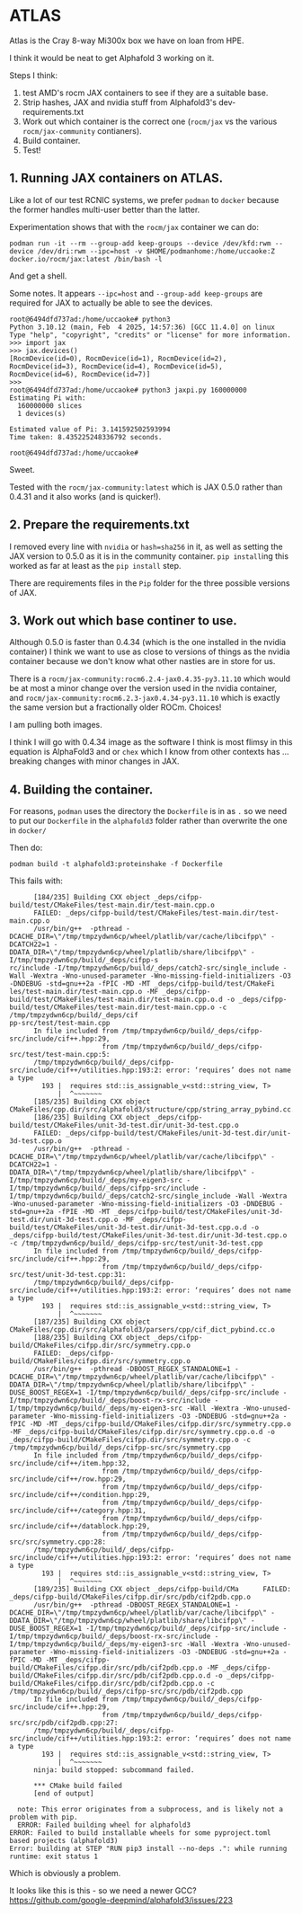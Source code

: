 # ATLAS

Atlas is the Cray 8-way Mi300x box we have on loan from HPE.

I think it would be neat to get Alphafold 3 working on it.

Steps I think:

1. test AMD's rocm JAX containers to see if they are a suitable base.
2. Strip hashes, JAX and nvidia stuff from Alphafold3's dev-requirements.txt
3. Work out which container is the correct one (`rocm/jax` vs the various `rocm/jax-community` contianers).
4. Build container.
5. Test!

## 1. Running JAX containers on ATLAS.

Like a lot of our test RCNIC systems, we prefer `podman` to `docker` because the former handles multi-user better than the latter.

Experimentation shows that with the `rocm/jax` container we can do:

```
podman run -it --rm --group-add keep-groups --device /dev/kfd:rwm --device /dev/dri:rwm --ipc=host -v $HOME/podmanhome:/home/uccaoke:Z docker.io/rocm/jax:latest /bin/bash -l
```

And get a shell.

Some notes. It appears `--ipc=host` and `--group-add keep-groups` are required for JAX to actually be able to see the devices.

```
root@6494dfd737ad:/home/uccaoke# python3 
Python 3.10.12 (main, Feb  4 2025, 14:57:36) [GCC 11.4.0] on linux
Type "help", "copyright", "credits" or "license" for more information.
>>> import jax
>>> jax.devices()
[RocmDevice(id=0), RocmDevice(id=1), RocmDevice(id=2), RocmDevice(id=3), RocmDevice(id=4), RocmDevice(id=5), RocmDevice(id=6), RocmDevice(id=7)]
>>>
root@6494dfd737ad:/home/uccaoke# python3 jaxpi.py 160000000
Estimating Pi with:
  160000000 slices
  1 devices(s)

Estimated value of Pi: 3.141592502593994
Time taken: 8.435225248336792 seconds.

root@6494dfd737ad:/home/uccaoke# 
```

Sweet.

Tested with the `rocm/jax-community:latest` which is JAX 0.5.0 rather than 0.4.31 and it also works (and is quicker!).

## 2. Prepare the requirements.txt

I removed every line with `nvidia` or `hash=sha256` in it, as well as setting the JAX version to 0.5.0 as it is in the community container. `pip install`ing this worked as far at least as the `pip install` step.

There are requirements files in the `Pip` folder for the three possible versions of JAX.

## 3. Work out which base continer to use.

Although 0.5.0 is faster than 0.4.34 (which is the one installed in the nvidia container) I think we want to use as close to versions of things as the nvidia container because we don't know what other nasties are in store for us.

There is a `rocm/jax-community:rocm6.2.4-jax0.4.35-py3.11.10` which would be at most a minor change over the version used in the nvidia container, and `rocm/jax-community:rocm6.2.3-jax0.4.34-py3.11.10` which is exactly the same version but a fractionally older ROCm. Choices!

I am pulling both images.

I think I will go with 0.4.34 image as the software I think is most flimsy in this equation is AlphaFold3 and or `chex` which I know from other contexts has ... breaking changes with minor changes in JAX.

## 4. Building the container.

For reasons, `podman` uses the directory the `Dockerfile` is in as `.` so we need to put our `Dockerfile` in the `alphafold3` folder rather than overwrite the one in `docker/`

Then do:

```
podman build -t alphafold3:proteinshake -f Dockerfile
```

This fails with:

```
      [184/235] Building CXX object _deps/cifpp-build/test/CMakeFiles/test-main.dir/test-main.cpp.o
      FAILED: _deps/cifpp-build/test/CMakeFiles/test-main.dir/test-main.cpp.o
      /usr/bin/g++  -pthread -DCACHE_DIR=\"/tmp/tmpzydwn6cp/wheel/platlib/var/cache/libcifpp\" -DCATCH22=1 -DDATA_DIR=\"/tmp/tmpzydwn6cp/wheel/platlib/share/libcifpp\" -I/tmp/tmpzydwn6cp/build/_deps/cifpp-s
rc/include -I/tmp/tmpzydwn6cp/build/_deps/catch2-src/single_include -Wall -Wextra -Wno-unused-parameter -Wno-missing-field-initializers -O3 -DNDEBUG -std=gnu++2a -fPIC -MD -MT _deps/cifpp-build/test/CMakeFi
les/test-main.dir/test-main.cpp.o -MF _deps/cifpp-build/test/CMakeFiles/test-main.dir/test-main.cpp.o.d -o _deps/cifpp-build/test/CMakeFiles/test-main.dir/test-main.cpp.o -c /tmp/tmpzydwn6cp/build/_deps/cif
pp-src/test/test-main.cpp
      In file included from /tmp/tmpzydwn6cp/build/_deps/cifpp-src/include/cif++.hpp:29,
                       from /tmp/tmpzydwn6cp/build/_deps/cifpp-src/test/test-main.cpp:5:
      /tmp/tmpzydwn6cp/build/_deps/cifpp-src/include/cif++/utilities.hpp:193:2: error: ‘requires’ does not name a type
        193 |  requires std::is_assignable_v<std::string_view, T>
            |  ^~~~~~~~
      [185/235] Building CXX object CMakeFiles/cpp.dir/src/alphafold3/structure/cpp/string_array_pybind.cc.o
      [186/235] Building CXX object _deps/cifpp-build/test/CMakeFiles/unit-3d-test.dir/unit-3d-test.cpp.o
      FAILED: _deps/cifpp-build/test/CMakeFiles/unit-3d-test.dir/unit-3d-test.cpp.o
      /usr/bin/g++  -pthread -DCACHE_DIR=\"/tmp/tmpzydwn6cp/wheel/platlib/var/cache/libcifpp\" -DCATCH22=1 -DDATA_DIR=\"/tmp/tmpzydwn6cp/wheel/platlib/share/libcifpp\" -I/tmp/tmpzydwn6cp/build/_deps/my-eigen3-src -I/tmp/tmpzydwn6cp/build/_deps/cifpp-src/include -I/tmp/tmpzydwn6cp/build/_deps/catch2-src/single_include -Wall -Wextra -Wno-unused-parameter -Wno-missing-field-initializers -O3 -DNDEBUG -std=gnu++2a -fPIE -MD -MT _deps/cifpp-build/test/CMakeFiles/unit-3d-test.dir/unit-3d-test.cpp.o -MF _deps/cifpp-build/test/CMakeFiles/unit-3d-test.dir/unit-3d-test.cpp.o.d -o _deps/cifpp-build/test/CMakeFiles/unit-3d-test.dir/unit-3d-test.cpp.o -c /tmp/tmpzydwn6cp/build/_deps/cifpp-src/test/unit-3d-test.cpp
      In file included from /tmp/tmpzydwn6cp/build/_deps/cifpp-src/include/cif++.hpp:29,
                       from /tmp/tmpzydwn6cp/build/_deps/cifpp-src/test/unit-3d-test.cpp:31:
      /tmp/tmpzydwn6cp/build/_deps/cifpp-src/include/cif++/utilities.hpp:193:2: error: ‘requires’ does not name a type
        193 |  requires std::is_assignable_v<std::string_view, T>
            |  ^~~~~~~~
      [187/235] Building CXX object CMakeFiles/cpp.dir/src/alphafold3/parsers/cpp/cif_dict_pybind.cc.o
      [188/235] Building CXX object _deps/cifpp-build/CMakeFiles/cifpp.dir/src/symmetry.cpp.o
      FAILED: _deps/cifpp-build/CMakeFiles/cifpp.dir/src/symmetry.cpp.o
      /usr/bin/g++  -pthread -DBOOST_REGEX_STANDALONE=1 -DCACHE_DIR=\"/tmp/tmpzydwn6cp/wheel/platlib/var/cache/libcifpp\" -DDATA_DIR=\"/tmp/tmpzydwn6cp/wheel/platlib/share/libcifpp\" -DUSE_BOOST_REGEX=1 -I/tmp/tmpzydwn6cp/build/_deps/cifpp-src/include -I/tmp/tmpzydwn6cp/build/_deps/boost-rx-src/include -I/tmp/tmpzydwn6cp/build/_deps/my-eigen3-src -Wall -Wextra -Wno-unused-parameter -Wno-missing-field-initializers -O3 -DNDEBUG -std=gnu++2a -fPIC -MD -MT _deps/cifpp-build/CMakeFiles/cifpp.dir/src/symmetry.cpp.o -MF _deps/cifpp-build/CMakeFiles/cifpp.dir/src/symmetry.cpp.o.d -o _deps/cifpp-build/CMakeFiles/cifpp.dir/src/symmetry.cpp.o -c /tmp/tmpzydwn6cp/build/_deps/cifpp-src/src/symmetry.cpp
      In file included from /tmp/tmpzydwn6cp/build/_deps/cifpp-src/include/cif++/item.hpp:32,
                       from /tmp/tmpzydwn6cp/build/_deps/cifpp-src/include/cif++/row.hpp:29,
                       from /tmp/tmpzydwn6cp/build/_deps/cifpp-src/include/cif++/condition.hpp:29,
                       from /tmp/tmpzydwn6cp/build/_deps/cifpp-src/include/cif++/category.hpp:31,
                       from /tmp/tmpzydwn6cp/build/_deps/cifpp-src/include/cif++/datablock.hpp:29,
                       from /tmp/tmpzydwn6cp/build/_deps/cifpp-src/src/symmetry.cpp:28:
      /tmp/tmpzydwn6cp/build/_deps/cifpp-src/include/cif++/utilities.hpp:193:2: error: ‘requires’ does not name a type
        193 |  requires std::is_assignable_v<std::string_view, T>
            |  ^~~~~~~~
      [189/235] Building CXX object _deps/cifpp-build/CMa      FAILED: _deps/cifpp-build/CMakeFiles/cifpp.dir/src/pdb/cif2pdb.cpp.o
      /usr/bin/g++  -pthread -DBOOST_REGEX_STANDALONE=1 -DCACHE_DIR=\"/tmp/tmpzydwn6cp/wheel/platlib/var/cache/libcifpp\" -DDATA_DIR=\"/tmp/tmpzydwn6cp/wheel/platlib/share/libcifpp\" -DUSE_BOOST_REGEX=1 -I/tmp/tmpzydwn6cp/build/_deps/cifpp-src/include -I/tmp/tmpzydwn6cp/build/_deps/boost-rx-src/include -I/tmp/tmpzydwn6cp/build/_deps/my-eigen3-src -Wall -Wextra -Wno-unused-parameter -Wno-missing-field-initializers -O3 -DNDEBUG -std=gnu++2a -fPIC -MD -MT _deps/cifpp-build/CMakeFiles/cifpp.dir/src/pdb/cif2pdb.cpp.o -MF _deps/cifpp-build/CMakeFiles/cifpp.dir/src/pdb/cif2pdb.cpp.o.d -o _deps/cifpp-build/CMakeFiles/cifpp.dir/src/pdb/cif2pdb.cpp.o -c /tmp/tmpzydwn6cp/build/_deps/cifpp-src/src/pdb/cif2pdb.cpp
      In file included from /tmp/tmpzydwn6cp/build/_deps/cifpp-src/include/cif++.hpp:29,
                       from /tmp/tmpzydwn6cp/build/_deps/cifpp-src/src/pdb/cif2pdb.cpp:27:
      /tmp/tmpzydwn6cp/build/_deps/cifpp-src/include/cif++/utilities.hpp:193:2: error: ‘requires’ does not name a type
        193 |  requires std::is_assignable_v<std::string_view, T>
            |  ^~~~~~~~
      ninja: build stopped: subcommand failed.

      *** CMake build failed
      [end of output]

  note: This error originates from a subprocess, and is likely not a problem with pip.
  ERROR: Failed building wheel for alphafold3
ERROR: Failed to build installable wheels for some pyproject.toml based projects (alphafold3)
Error: building at STEP "RUN pip3 install --no-deps .": while running runtime: exit status 1
```

Which is obviously a problem.

It looks like this is this - so we need a newer GCC? https://github.com/google-deepmind/alphafold3/issues/223
